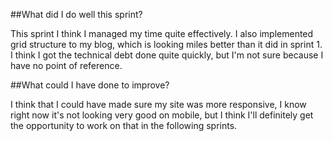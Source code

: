 ##What did I do well this sprint?

This sprint I think I managed my time quite effectively. I also implemented grid structure to my blog, which is looking miles better than it did in sprint 1. I think I got the technical debt done quite quickly, but I'm not sure because I have no point of reference. 

 ##What could I have done to improve?

 I think that I could have made sure my site was more responsive, I know right now it's not looking very good on mobile,
 but I think I'll definitely get the opportunity to work on that in the following sprints. 
